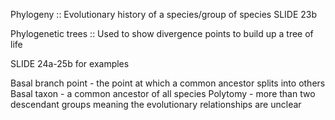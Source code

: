 Phylogeny :: Evolutionary history of a species/group of species
SLIDE 23b

Phylogenetic trees :: Used to show divergence points to build up a tree of life

SLIDE 24a-25b for examples

Basal branch point - the point at which a common ancestor splits into others
Basal taxon - a common ancestor of all species
Polytomy - more than two descendant groups meaning the evolutionary relationships are unclear

